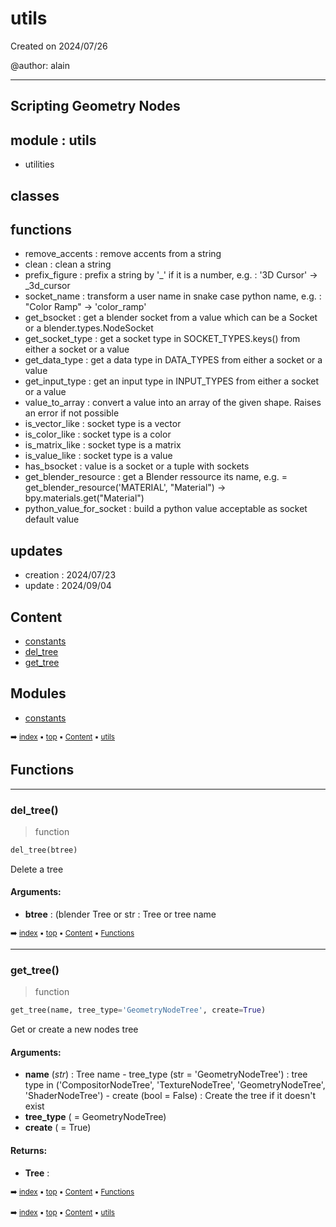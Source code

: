 # utils

Created on 2024/07/26

@author: alain

-----------------------------------------------------
Scripting Geometry Nodes
-----------------------------------------------------

module : utils
--------------
- utilities

classes
-------


functions
---------
- remove_accents    : remove accents from a string
- clean             : clean a string
- prefix_figure     : prefix a string by '_' if it is a number, e.g. : '3D Cursor' -> _3d_cursor
- socket_name       : transform a user name in snake case python name, e.g. : "Color Ramp" -> 'color_ramp'
- get_bsocket       : get a blender socket from a value which can be a Socket or a blender.types.NodeSocket
- get_socket_type   : get a socket type in SOCKET_TYPES.keys() from either a socket or a value
- get_data_type     : get a data type in DATA_TYPES from either a socket or a value
- get_input_type    : get an input type in INPUT_TYPES from either a socket or a value
- value_to_array    : convert a value into an array of the given shape. Raises an error if not possible
- is_vector_like    : socket type is a vector
- is_color_like     : socket type is a color
- is_matrix_like    : socket type is a matrix
- is_value_like     : socket type is a value
- has_bsocket       : value is a socket or a tuple with sockets
- get_blender_resource : get a Blender ressource its name, e.g. = get_blender_resource('MATERIAL', "Material") -> bpy.materials.get("Material")
- python_value_for_socket : build a python value acceptable as socket default value

updates
-------
- creation : 2024/07/23
- update : 2024/09/04

## Content

- [constants](geono-vecto-utils-const---constants.md)
- [del_tree](geono-vecto-utils---utils.md#del_tree)
- [get_tree](geono-vecto-utils---utils.md#get_tree)

## Modules



- [constants](geono-vecto-utils-const---constants.md)

<sub>:arrow_right: [index](index.md) :black_small_square: [top](#utils) :black_small_square: [Content](#content) :black_small_square: [utils](geono-vecto-utils---utils.md)</sub>

## Functions



----------
### del_tree()

> function

``` python
del_tree(btree)
```

Delete a tree

#### Arguments:
- **btree** : (blender Tree or str : Tree or tree name

<sub>:arrow_right: [index](index.md) :black_small_square: [top](#utils) :black_small_square: [Content](#content) :black_small_square: [Functions](geono-vecto-utils---utils.md#functions)</sub>

----------
### get_tree()

> function

``` python
get_tree(name, tree_type='GeometryNodeTree', create=True)
```

Get or create a new nodes tree

#### Arguments:
- **name** (_str_) : Tree name - tree_type (str = 'GeometryNodeTree') : tree type in ('CompositorNodeTree', 'TextureNodeTree', 'GeometryNodeTree', 'ShaderNodeTree') - create (bool = False) : Create the tree if it doesn't exist
- **tree_type** ( = GeometryNodeTree)
- **create** ( = True)



#### Returns:
- **Tree** :

<sub>:arrow_right: [index](index.md) :black_small_square: [top](#utils) :black_small_square: [Content](#content) :black_small_square: [Functions](geono-vecto-utils---utils.md#functions)</sub>

<sub>:arrow_right: [index](index.md) :black_small_square: [top](#utils) :black_small_square: [Content](#content) :black_small_square: [utils](geono-vecto-utils---utils.md)</sub>